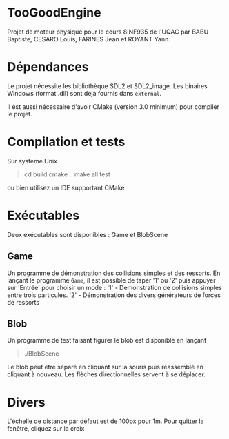 # TooGoodEngine
Projet de moteur physique pour le cours 8INF935 de l'UQAC par BABU Baptiste, CESARO Louis, FARINES Jean et ROYANT Yann.

# Dépendances
Le projet nécessite les bibliothèque SDL2 et SDL2_image. Les binaires Windows (format .dll) sont déjà fournis dans `external`.

Il est aussi nécessaire d'avoir CMake (version 3.0 minimum) pour compiler le projet.

# Compilation et tests
Sur système Unix
> cd build
> cmake ..
> make all test

ou bien utilisez un IDE supportant CMake

# Exécutables
Deux exécutables sont disponibles : Game et BlobScene

## Game
Un programme de démonstration des collisions simples et des ressorts. En lançant le programme `Game`, 
il est possible de taper '1' ou '2' puis appuyer sur 'Entrée' pour choisir un mode :
'1' - Demonstration de collisions simples entre trois particules.
'2' - Démonstration des divers générateurs de forces de ressorts

## Blob

Un programme de test faisant figurer le blob est disponible en lançant 
> ./BlobScene

Le blob peut être séparé en cliquant sur la souris puis réassemblé en cliquant à nouveau.
Les flèches directionnelles servent à se déplacer.

# Divers
L'échelle de distance par défaut est de 100px pour 1m.
Pour quitter la fenêtre, cliquez sur la croix